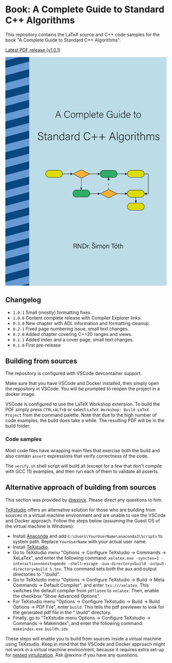 # Book: A Complete Guide to Standard C++ Algorithms

This repository contains the LaTeX source and C++ code samples for the book "A Complete Guide to Standard C++ Algorithms".

[Latest PDF release (v1.0.1)](https://github.com/HappyCerberus/book-cpp-algorithms/releases/download/v1.0.1/a_complete_guide_to_standard_cpp_algorithms_v1_0_1.pdf)

[![Book Cover](static/book_cover.png)](https://github.com/HappyCerberus/book-cpp-algorithms/releases/download/v1.0.1/a_complete_guide_to_standard_cpp_algorithms_v1_0_1.pdf)

## Changelog

- `1.0.1` Small (mostly) formatting fixes.
- `1.0.0` Content complete release with Compiler Explorer links.
- `0.3.0` New chapter with ADL information and formatting cleanup.
- `0.2.1` Fixed page numbering issue, small text changes.
- `0.2.0` Added chapter covering C++20 ranges and views.
- `0.1.1` Added index and a cover page, small text changes.
- `0.1.0` First pre-release

## Building from sources

The repository is configured with VSCode devcontainer support.

Make sure that you have VSCode and Docker installed, then simply open the repository in VSCode. You will be prompted to reopen the project in a docker image.

VSCode is configured to use the LaTeX Workshop extension. To build the PDF simply press `CTRL+ALT+B` or select `LaTeX Workshop: Build LaTeX Project` from the command palette.
Note that due to the high number of code examples, the build does take a while.
The resulting PDF will be in the build folder.

### Code samples

Most code files have wrapping main files that exercise both the build and also contain `assert` expressions that verify correctness of the code.

The `verify.sh` shell script will build all (except for a few that don't compile with GCC 11) examples, and then run each of them to validate all asserts.

## Alternative approach of building from sources

This section was provided by [@wxinix](https://github.com/wxinix). Please direct any questions to him.

[TeXstudio](https://www.texstudio.org/) offers an alternative solution for those who are building from sources in a virtual machine environment and are unable to use the VSCode and Docker approach. Follow the steps below (assuming the Guest OS of the virtual machine is Windows):

- Install [Anaconda](https://www.anaconda.com/) and add `C:\Users\YourUserName\anaconda3\Scripts` to system path. Replace `YourUserName` with your actual user name.
- Install [TeXstudio](https://www.texstudio.org/). 
- Go to TeXstudio menu "Options -> Configure TeXstudio -> Commands -> XeLaTex", and enter the following command: `xelatex.exe -synctex=1 -interaction=nonstopmode -shell-escape -aux-directory=build -output-directory=build %.tex`. This command sets both the aux and output directories to ".\build".
- Go to TeXstudio menu "Options -> Configure TeXstudio -> Build -> Meta Commands -> Default Compiler", and enter `txs:///xelatex`. This switches the default compiler from `pdflatex` to `xelatex`. Then, enable the checkbox "Show Advanced Options".
- For TeXstudio menu "Options -> Configure TeXstudio -> Build -> Build Options -> PDF File", enter `build`. This tells the pdf previewer to look for the generated pdf file in the ".\build" directory.
- Finally, go to "TeXstudio menu Options -> Configure TeXstudio -> Commands -> Makeindex", and enter the following command: `makeindex.exe build%.idx`
  
These steps will enable you to build from sources inside a virtual machine using TeXstudio. Keep in mind that the VSCode and Docker approach might not work in a virtual machine environment, because it requires extra set-up for [nested virtulization](https://stackoverflow.com/questions/39720254/can-i-run-docker-in-a-virtual-machine).  Ask @wxinix if you have any questions.
